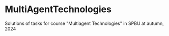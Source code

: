 # MultiAgentTechnologies
Solutions of tasks for course "Multiagent Technologies" in SPBU at autumn, 2024
